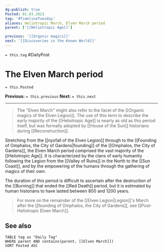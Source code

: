 ```yaml
---
dg-publish: true
Posted: 01.03.2023
tag: '#TimelineTuesday'
aliases: Heliotropic March, Elven March period
parent: ['[[Heliotropic Age]]']

previous: '[[Organic magics]]'
next: '[[Discoveries in the Known World]]'
---
```

`= this.tag` #DailyPost
# The Elven March period
`= this.Posted`

**Previous:** `= this.previous`
**Next:** `= this.next`

---

> The "Elven March" might also refer to the facet of the [[Organic magics of the Elven Legion]]. The use of this term to describe the early majority of the [[Heliotropic Age]] is nearly as old as this period itself, but was formally adopted by [[House of the Sun]] historians during [[Reconstruction]].

Stretching from the [[nyxfall of the Elven Legion]] through to the [[Founding of Omphalos, the City of Gardens|founding]] of the [[Omphalos, the City of Gardens]], the Elven March period comprised the vast majority of the [[Heliotropic Age]]. It is characterized by the clans of early humanity following the Legion from the [[Valley of Ruins]] in the North to the [[Sun Coast]], and by the empowering of the humans through the gathering of magics of their own.

The duration of this period is difficult to ascertain after the destruction of the [[Burning]] that ended the [[Red Death]] period, but it is estimated by human historians to have lasted between 800 and 1200 years.

> For more on the remainder of the [[Elven Legion|Legion]]'s March after the [[founding of Omphalos, the City of Gardens]], see [[Post-Heliotropic Elven March]].

## See also

```dataview
TABLE tag as "Daily Tag"
WHERE parent AND contains(parent, [[Elven March]])
SORT Posted ASC
```
